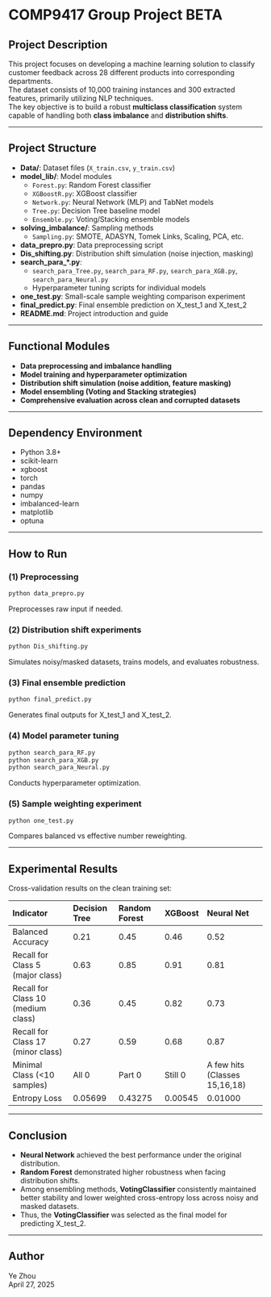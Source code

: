 # COMP9417 Group Project BETA
## Project Description
This project focuses on developing a machine learning solution to classify customer feedback across 28 different products into corresponding departments.  
The dataset consists of 10,000 training instances and 300 extracted features, primarily utilizing NLP techniques.  
The key objective is to build a robust **multiclass classification** system capable of handling both **class imbalance** and **distribution shifts**.

---

## Project Structure
+ **Data/**: Dataset files (`X_train.csv`, `y_train.csv`)
+ **model_lib/**: Model modules
    - `Forest.py`: Random Forest classifier
    - `XGBoostR.py`: XGBoost classifier
    - `Network.py`: Neural Network (MLP) and TabNet models
    - `Tree.py`: Decision Tree baseline model
    - `Ensemble.py`: Voting/Stacking ensemble models
+ **solving_imbalance/**: Sampling methods
    - `Sampling.py`: SMOTE, ADASYN, Tomek Links, Scaling, PCA, etc.
+ **data_prepro.py**: Data preprocessing script
+ **Dis_shifting.py**: Distribution shift simulation (noise injection, masking)
+ **search_para_*.py**:
    - `search_para_Tree.py`, `search_para_RF.py`, `search_para_XGB.py`, `search_para_Neural.py`
    - Hyperparameter tuning scripts for individual models
+ **one_test.py**: Small-scale sample weighting comparison experiment
+ **final_predict.py**: Final ensemble prediction on X_test_1 and X_test_2
+ **README.md**: Project introduction and guide

---

## Functional Modules
+ **Data preprocessing and imbalance handling**
+ **Model training and hyperparameter optimization**
+ **Distribution shift simulation (noise addition, feature masking)**
+ **Model ensembling (Voting and Stacking strategies)**
+ **Comprehensive evaluation across clean and corrupted datasets**

---

## Dependency Environment
+ Python 3.8+
+ scikit-learn
+ xgboost
+ torch
+ pandas
+ numpy
+ imbalanced-learn
+ matplotlib
+ optuna

---

## How to Run
### (1) Preprocessing 
```bash
python data_prepro.py
```

Preprocesses raw input if needed.

### (2) Distribution shift experiments
```bash
python Dis_shifting.py
```

Simulates noisy/masked datasets, trains models, and evaluates robustness.

### (3) Final ensemble prediction
```bash
python final_predict.py
```

Generates final outputs for X_test_1 and X_test_2.

### (4) Model parameter tuning
```bash
python search_para_RF.py
python search_para_XGB.py
python search_para_Neural.py
```

Conducts hyperparameter optimization.

### (5) Sample weighting experiment
```bash
python one_test.py
```

Compares balanced vs effective number reweighting.

---

## Experimental Results
Cross-validation results on the clean training set:

| Indicator | Decision Tree | Random Forest | XGBoost | Neural Net |
| :--- | :--- | :--- | :--- | :--- |
| Balanced Accuracy | 0.21 | 0.45 | 0.46 | 0.52 |
| Recall for Class 5 (major class) | 0.63 | 0.85 | 0.91 | 0.81 |
| Recall for Class 10 (medium class) | 0.36 | 0.45 | 0.82 | 0.73 |
| Recall for Class 17 (minor class) | 0.27 | 0.59 | 0.68 | 0.87 |
| Minimal Class (<10 samples) | All 0 | Part 0 | Still 0 | A few hits (Classes 15,16,18) |
| Entropy Loss | 0.05699 | 0.43275 | 0.00545 | 0.01000 |


---

## Conclusion
+ **Neural Network** achieved the best performance under the original distribution.
+ **Random Forest** demonstrated higher robustness when facing distribution shifts.
+ Among ensembling methods, **VotingClassifier** consistently maintained better stability and lower weighted cross-entropy loss across noisy and masked datasets.
+ Thus, the **VotingClassifier** was selected as the final model for predicting X_test_2.

---

## Author
Ye Zhou  
April 27, 2025

